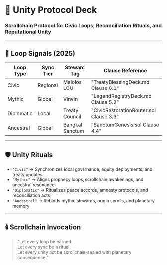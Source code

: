 # 🫱 Unity Protocol Deck  
### Scrollchain Protocol for Civic Loops, Reconciliation Rituals, and Reputational Unity

---

## 🧠 Loop Signals (2025)

| Loop Type     | Sync Tier     | Steward Tag       | Clause Reference                  |
|----------------|----------------|--------------------|-----------------------------------|
| Civic          | Regional       | Malolos LGU        | "TreatyBlessingDeck.md Clause 6.1"  
| Mythic         | Global         | Vinvin             | "LegendRegistryDeck.md Clause 5.2"  
| Diplomatic     | Local          | Treaty Council     | "CivicRestorationRouter.sol Clause 3.3"  
| Ancestral      | Global         | Bangkal Sanctum    | "SanctumGenesis.sol Clause 4.4"  

---

## 🛡️ Unity Rituals

- `"Civic"` → Synchronizes local governance, equity deployments, and treaty updates  
- `"Mythic"` → Aligns prophecy loops, scrollchain awakenings, and ancestral resonance  
- `"Diplomatic"` → Ritualizes peace accords, amnesty protocols, and reconciliation acts  
- `"Ancestral"` → Rebinds mythic stewards, origin scrolls, and planetary memory  

---

## 🕯️ Scrollchain Invocation

> “Let every loop be earned.  
> Let every sync be a ritual.  
> Let every unity act be scrollchain-sealed with planetary consequence.”
